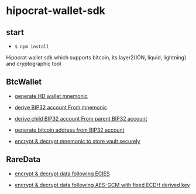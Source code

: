 # hipocrat-wallet-sdk

## start

- `$ npm install`

Hipocrat wallet sdk which supports bitcoin, its layer2(ION, liquid, lightning) and cryptographic tool

## BtcWallet

- [generate HD wallet mnemonic](https://github.com/hipocrat-dao/hipocrat-wallet-sdk/blob/develop/test/BtcWallet.spec.ts)

- [derive BIP32 account From mnemonic](https://github.com/hipocrat-dao/hipocrat-wallet-sdk/blob/develop/test/BtcWallet.spec.ts)

- [derive child BIP32 account From parent BIP32 account](https://github.com/hipocrat-dao/hipocrat-wallet-sdk/blob/develop/test/BtcWallet.spec.ts)

- [generate bitcoin address from BIP32 account](https://github.com/hipocrat-dao/hipocrat-wallet-sdk/blob/develop/test/BtcWallet.spec.ts)

- [encrypt & decrypt mnemonic to store vault securely](https://github.com/hipocrat-dao/hipocrat-wallet-sdk/blob/develop/test/BtcWallet.spec.ts)

## RareData

- [encrypt & decrypt data following ECIES](https://github.com/hipocrat-dao/hipocrat-wallet-sdk/blob/develop/test/RareData.spec.ts)

- [encrypt & decrypt data following AES-GCM with fixed ECDH derived key](https://github.com/hipocrat-dao/hipocrat-wallet-sdk/blob/develop/test/RareData.spec.ts)